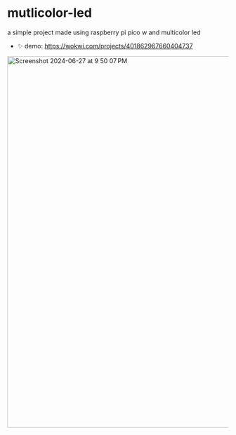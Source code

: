 # mutlicolor-led

a simple project made using raspberry pi pico w and multicolor led

- ✨ demo: https://wokwi.com/projects/401862967660404737

<img width="847" alt="Screenshot 2024-06-27 at 9 50 07 PM" src="https://github.com/binarybard-dvk/mutlicolor-led/assets/167609611/bef05ca9-a564-4b45-bbc8-eba1655088bd">

